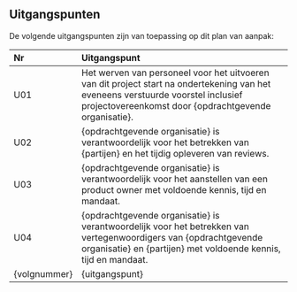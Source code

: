 ## Uitgangspunten

De volgende uitgangspunten zijn van toepassing op dit plan van aanpak:

| Nr           | Uitgangspunt                                                                                                                                                                              |
|:-------------|:------------------------------------------------------------------------------------------------------------------------------------------------------------------------------------------|
| U01          | Het werven van personeel voor het uitvoeren van dit project start na ondertekening van het eveneens verstuurde voorstel inclusief projectovereenkomst door {opdrachtgevende organisatie}. |
| U02          | {opdrachtgevende organisatie} is verantwoordelijk voor het betrekken van {partijen} en het tijdig opleveren van reviews.                                                                  |
| U03          | {opdrachtgevende organisatie} is verantwoordelijk voor het aanstellen van een product owner met voldoende kennis, tijd en mandaat.                                                                |
| U04          | {opdrachtgevende organisatie} is verantwoordelijk voor het betrekken van vertegenwoordigers van {opdrachtgevende organisatie} en {partijen} met voldoende kennis, tijd en mandaat. |
| {volgnummer} | {uitgangspunt}                                                                                                                                                                            |
